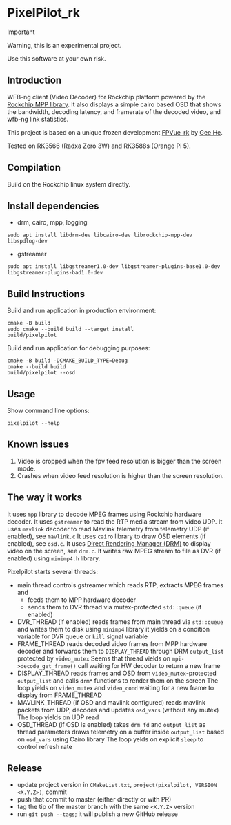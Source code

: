 # PixelPilot_rk
> [!IMPORTANT]
> Warning, this is an experimental project.
>
> Use this software at your own risk.

## Introduction

WFB-ng client (Video Decoder) for Rockchip platform powered by the [Rockchip MPP library](https://github.com/rockchip-linux/mpp).
It also displays a simple cairo based OSD that shows the bandwidth, decoding latency, and framerate of the decoded video, and wfb-ng link statistics.

This project is based on a unique frozen development [FPVue_rk](https://github.com/gehee/FPVue_rk) by [Gee He](https://github.com/gehee).

Tested on RK3566 (Radxa Zero 3W) and RK3588s (Orange Pi 5).

## Compilation

Build on the Rockchip linux system directly.

## Install dependencies

- drm, cairo, mpp, logging

```
sudo apt install libdrm-dev libcairo-dev librockchip-mpp-dev libspdlog-dev
```

- gstreamer

```
sudo apt install libgstreamer1.0-dev libgstreamer-plugins-base1.0-dev libgstreamer-plugins-bad1.0-dev
```

## Build Instructions

Build and run application in production environment:

```
cmake -B build
sudo cmake --build build --target install
build/pixelpilot
```

Build and run application for debugging purposes:

```
cmake -B build -DCMAKE_BUILD_TYPE=Debug
cmake --build build
build/pixelpilot --osd
```

## Usage

Show command line options:
```
pixelpilot --help
```

## Known issues

1. Video is cropped when the fpv feed resolution is bigger than the screen mode.
1. Crashes when video feed resolution is higher than the screen resolution.

## The way it works

It uses `mpp` library to decode MPEG frames using Rockchip hardware decoder.
It uses `gstreamer` to read the RTP media stream from video UDP.
It uses `mavlink` decoder to read Mavlink telemetry from telemetry UDP (if enabled), see `mavlink.c`
It uses `cairo` library to draw OSD elements (if enabled), see `osd.c`.
It uses [Direct Rendering Manager (DRM)](https://en.wikipedia.org/wiki/Direct_Rendering_Manager) to
display video on the screen, see `drm.c`.
It writes raw MPEG stream to file as DVR (if enabled) using `minimp4.h` library.

Pixelpilot starts several threads:

* main thread
  controls gstreamer which reads RTP, extracts MPEG frames and
  - feeds them to MPP hardware decoder
  - sends them to DVR thread via mutex-protected `std::queue` (if enabled)
* DVR_THREAD (if enabled)
  reads frames from main thread via `std::queue` and writes them to disk using `minimp4` library
  it yields on a condition variable for DVR queue or `kill` signal variable
* FRAME_THREAD
  reads decoded video frames from MPP hardware decoder and forwards them to `DISPLAY_THREAD`
  through DRM `output_list` protected by `video_mutex`
  Seems that thread vields on `mpi->decode_get_frame()` call waiting for HW decoder to return a new frame
* DISPLAY_THREAD
  reads frames and OSD from `video_mutex`-protected `output_list` and calls `drm*` functions to
  render them on the screen
  The loop yields on `video_mutex` and `video_cond` waiting for a new frame to
  display from FRAME_THREAD
* MAVLINK_THREAD (if OSD and mavlink configured)
  reads mavlink packets from UDP, decodes and updates `osd_vars` (without any mutex)
  The loop yields on UDP read
* OSD_THREAD (if OSD is enabled)
  takes `drm_fd` and `output_list` as thread parameters
  draws telemetry on a buffer inside `output_list` based on `osd_vars` using Cairo library
  The loop yelds on explicit `sleep` to control refresh rate

## Release

* update project version in `CMakeList.txt`, `project(pixelpilot, VERSION <X.Y.Z>)`, commit
* push that commit to master (either directly or with PR)
* tag the tip of the master branch with the same `<X.Y.Z>` version
* run `git push --tags`; it will publish a new GitHub release
